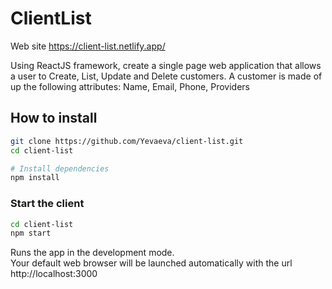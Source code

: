 # ClientList
Web site https://client-list.netlify.app/

Using ReactJS framework, create a single page web application that allows a user to Create, List, Update and Delete customers. A customer is made of up the following attributes:
Name,
Email,
Phone,
Providers

## How to install

```bash
git clone https://github.com/Yevaeva/client-list.git
cd client-list

# Install dependencies
npm install
```

### Start the client

```bash
cd client-list
npm start
```

Runs the app in the development mode.\
Your default web browser will be launched automatically with the url http://localhost:3000

